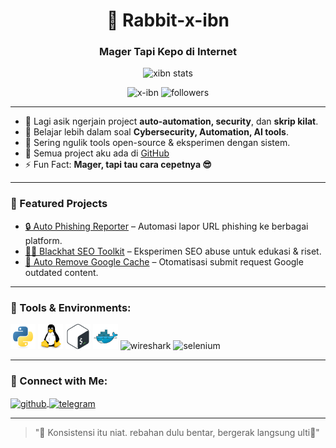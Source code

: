 <h1 align="center">🐰 Rabbit-x-ibn</h1>
<h3 align="center">Mager Tapi Kepo di Internet</h3>

<p align="center">
  <img src="https://github-readme-stats.vercel.app/api?username=xibn&show_icons=true&theme=tokyonight" alt="xibn stats" />
</p>

<p align="center">
  <img src="https://komarev.com/ghpvc/?username=x-ibn&label=Profile%20views&color=0e75b6&style=flat" alt="x-ibn" />
  <img src="https://img.shields.io/github/followers/x-ibn?label=Followers&style=social" alt="followers" />
</p>

---

- 🔭 Lagi asik ngerjain project **auto-automation, security**, dan **skrip kilat**.
- 🌱 Belajar lebih dalam soal **Cybersecurity, Automation, AI tools**.
- 🧠 Sering ngulik tools open-source & eksperimen dengan sistem.
- 📂 Semua project aku ada di [GitHub](https://github.com/x-ibn)
- ⚡ Fun Fact: **Mager, tapi tau cara cepetnya 😎**

---

### 🚀 Featured Projects
- [🔒 Auto Phishing Reporter](https://github.com/x-ibn/phishing-scanner.git) – Automasi lapor URL phishing ke berbagai platform.
- [🕵️‍♂️ Blackhat SEO Toolkit](https://github.com/x-ibn/blackhat-seo-toolkit) – Eksperimen SEO abuse untuk edukasi & riset.
- [🤖 Auto Remove Google Cache](https://github.com/x-ibn/selenium_report_google) – Otomatisasi submit request Google outdated content.

---

### 🧰 Tools & Environments:
<p align="left">
  <img src="https://raw.githubusercontent.com/devicons/devicon/master/icons/python/python-original.svg" alt="python" width="40" height="40"/>
  <img src="https://raw.githubusercontent.com/devicons/devicon/master/icons/linux/linux-original.svg" alt="linux" width="40" height="40"/>
  <img src="https://raw.githubusercontent.com/devicons/devicon/master/icons/bash/bash-original.svg" alt="bash" width="40" height="40"/>
  <img src="https://raw.githubusercontent.com/devicons/devicon/master/icons/docker/docker-original.svg" alt="docker" width="40" height="40"/>
  <img src="https://www.vectorlogo.zone/logos/wireshark/wireshark-icon.svg" alt="wireshark" width="40" height="40"/>
  <img src="https://www.vectorlogo.zone/logos/selenium/selenium-icon.svg" alt="selenium" width="40" height="40"/>
</p>

---

### 🤝 Connect with Me:
<p align="left">
  <a href="https://github.com/x-ibn" target="blank">
    <img align="center" src="https://cdn.jsdelivr.net/npm/simple-icons@v3/icons/github.svg" alt="github" height="30" width="40" />
  </a>
  <a href="https://t.me/kingalkhattab" target="blank">
    <img align="center" src="https://cdn.jsdelivr.net/npm/simple-icons@v3/icons/telegram.svg" alt="telegram" height="30" width="40" />
  </a>
</p>

---

> "📌 Konsistensi itu niat. rebahan dulu bentar, bergerak langsung ulti🐰"
